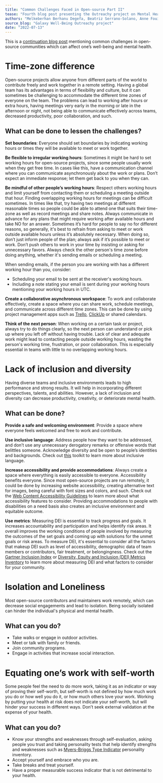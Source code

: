 ```yaml
---
title: "Common Challenges Faced in Open-source Part II"
tease: "Fourth blog post presenting the Outreachy project on Mental Health"
authors: "Melkeberhan Berhanu Degefa, Beatriz Serrano-Solano, Anne Fouilloux"
source_blog: "Galaxy Well-Being Outreachy project"
date: "2022-07-13"
---
```


This is a [continuation blog post](https://galaxyproject.org/blog/2022-07-06-galaxy-wellbeing-blog-3/) mentioning common challenges in open-source communities which can affect one’s well-being and mental health.

# Time-zone difference

Open-source projects allow anyone from different parts of the world to contribute freely and work together in a remote setting. Having a global team has its advantages in terms of flexibility and culture, but it can sometimes be challenging to accommodate the different time zones of everyone on the team. The problems can lead to working after hours or extra hours, having meetings very early in the morning or late in the afternoon or night, not being able to communicate effectively across teams, decreased productivity, poor collaboration, and such.

## What can be done to lessen the challenges?

**Set boundaries**: Everyone should set boundaries by indicating working hours or times they will be available to meet or work together.

**Be flexible to irregular working hours**: Sometimes it might be hard to set working hours for open-source projects, since some people usually work when they get free time. In cases like this, have a communication channel where you can communicate asynchronously about the work or plans. Don’t expect an immediate response; let them get back to you when they can.

**Be mindful of other people’s working hours**: Respect others working hours and limit yourself from contacting them or scheduling a meeting outside that hour. Finding overlapping working hours for meetings can be difficult sometimes. In times like that, try having two meetings at different reasonable times so people could be able to attend one that suits their time-zone as well as record meetings and share notes. Always communicate in advance for any plans that might require working after available hours and take NO for an answer. Sometimes it’s hard for people to say no for different reasons, so generally, it's best to refrain from asking to meet or work outside available hours unless it’s absolutely necessary. When doing so, don’t just inform people of the plan; always ask if it’s possible to meet or work. Don’t push others to work in your time by insisting or asking for unnecessary favors. Always check the other person's time zone before doing anything, whether it's sending emails or scheduling a meeting. 

When sending emails, if the person you are working with has a different working hour than you, consider:
* Scheduling your email to be sent at the receiver's working hours.
* Including a note stating your email is sent during your working hours mentioning your working hours in UTC. 

**Create a collaborative asynchronous workspace**: To work and collaborate effectively, create a space where you can share work, schedule meetings, and communicate across different time zones. This can be done by using project management apps such as [Trello](https://trello.com/en), [ClickUp](https://clickup.com/) or shared calendars.  

**Think of the next person**: When working on a certain task or project, always try to do things clearly, so the next person can understand or pick up where you left off without having trouble. Lack of clear and adequate work might lead to contacting people outside working hours, wasting the person's working time, frustration, or poor collaboration. This is especially essential in teams with little to no overlapping working hours.

# Lack of inclusion and diversity

Having diverse teams and inclusive environments leads to high performance and strong results. It will help in incorporating different perspectives, talents, and abilities. However, a lack of inclusion and diversity can decrease productivity, creativity, or deteriorate mental health.

## What can be done?

**Provide a safe and welcoming environment**: Provide a space where everyone feels welcomed and free to work and contribute.

**Use inclusive language**: Address people how they want to be addressed, and don’t use any unnecessary derogatory remarks or offensive words that belittles someone. Acknowledge diversity and be open to people’s identities and backgrounds. Check out [this](https://static1.squarespace.com/static/5ae729f070e8022e46f9af5e/t/610405cb38956863564f8876/1627653579962/Copy+of+Inclusive+Language+Toolkit+V2.pdf) toolkit to learn more about inclusive language.

**Increase accessibility and provide accommodations**: Always create a space where everything is easily accessible to everyone. Accessibility benefits everyone. Since most open-source projects are run remotely, it could be done by increasing website accessibility, creating alternative text for images, being careful with font sizes and colors, and such. Check out the [Web Content Accessibility Guidelines](https://www.w3.org/TR/WCAG21/) to learn more about what accessibility features to consider. Providing accommodations to people with disabilities on a need basis also creates an inclusive environment and equitable outcome.

**Use metrics**: Measuring DEI is essential to track progress and goals. It increases accountability and participation and helps identify risk areas. It overall improves the working conditions of people involved by measuring the outcomes of the set goals and coming up with solutions for the unmet goals or risk areas. To measure DEI, it's essential to consider all the factors that makeup DEI such as level of accessibility, demographic data of team members or contributors, fair treatment, or belongingness. Check out the [Gartner Inclusion Index](https://hbr.org/2021/05/how-to-measure-inclusion-in-the-workplace) or [Diversity, Equity and Inclusion (DEI) Metrics Inventory](https://www.michamber.com/wp-content/uploads/2020/11/DEI_Metrics_Inventory.pdf) to learn more about measuring DEI and what factors to consider for your community.

# Isolation and Loneliness

Most open-source contributors and maintainers work remotely, which can decrease social engagements and lead to isolation. Being socially isolated can hinder the individual's physical and mental health.

## What can you do?

* Take walks or engage in outdoor activities.
* Meet or talk with family or friends. 
* Join community programs.
* Engage in activities that increase social interaction.

# Equating one’s work with self-worth

Some people feel the need to do more work, taking it as an indicator or way of proving their self-worth, but self-worth is not defined by how much work you do or how well you do it, or how much others love your work. Working by putting your health at risk does not indicate your self-worth, but will hinder your success in different ways. Don’t seek external validation at the expense of your health.

## What can you do?

* Know your strengths and weaknesses through self-evaluation, asking people you trust and taking personality tests that help identify strengths and weaknesses such as [Myers-Briggs Type Indicator](https://www.myersbriggs.org/) personality inventory.
* Accept yourself and embrace who you are.
* Take breaks and treat yourself.
* Have a proper measurable success indicator that is not detrimental to your health.
